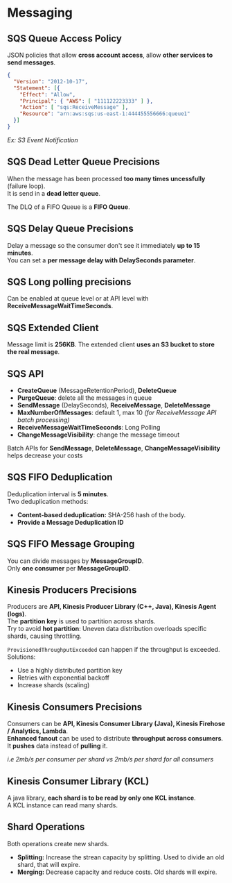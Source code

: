 # Messaging

## SQS Queue Access Policy

JSON policies that allow **cross account access**, allow **other services to send messages**.


```json
{
  "Version": "2012-10-17",
  "Statement": [{
    "Effect": "Allow",
    "Principal": { "AWS": [ "111122223333" ] },
    "Action": [ "sqs:ReceiveMessage" ],
    "Resource": "arn:aws:sqs:us-east-1:444455556666:queue1"
  }]
}
```

*Ex: S3 Event Notification*

## SQS Dead Letter Queue Precisions

When the message has been processed **too many times uncessfully** (failure loop).  
It is send in a **dead letter queue**.  

The DLQ of a FIFO Queue is a **FIFO Queue**.

## SQS Delay Queue Precisions

Delay a message so the consumer don't see it immediately **up to 15 minutes**.  
You can set a **per message delay with DelaySeconds parameter**.

## SQS Long polling precisions

Can be enabled at queue level or at API level with **ReceiveMessageWaitTimeSeconds**.

## SQS Extended Client

Message limit is **256KB**. The extended client **uses an S3 bucket to store the real message**.  

## SQS API

- **CreateQueue** (MessageRetentionPeriod), **DeleteQueue**
- **PurgeQueue**: delete all the messages in queue
- **SendMessage** (DelaySeconds), **ReceiveMessage**, **DeleteMessage**
- **MaxNumberOfMessages**: default 1, max 10 *(for ReceiveMessage API batch processing)*
- **ReceiveMessageWaitTimeSeconds**: Long Polling
- **ChangeMessageVisibility**: change the message timeout

Batch APIs for **SendMessage**, **DeleteMessage**, **ChangeMessageVisibility** helps decrease your costs

## SQS FIFO Deduplication

Deduplication interval is **5 minutes**.  
Two deduplication methods:
- **Content-based deduplication:** SHA-256 hash of the body.
- **Provide a Message Deduplication ID**

## SQS FIFO Message Grouping

You can divide messages by **MessageGroupID**.  
Only **one consumer** per **MessageGroupID**.

## Kinesis Producers Precisions

Producers are **API, Kinesis Producer Library (C++, Java), Kinesis Agent (logs)**.  
The **partition key** is used to partition across shards.  
Try to avoid **hot partition**: Uneven data distribution overloads specific shards, causing throttling.

`ProvisionedThroughputExceeded` can happen if the throughput is exceeded. Solutions:
- Use a highly distributed partition key
- Retries with exponential backoff
- Increase shards (scaling)

## Kinesis Consumers Precisions

Consumers can be **API, Kinesis Consumer Library (Java), Kinesis Firehose / Analytics, Lambda**.  
**Enhanced fanout** can be used to distribute **throughput across consumers**.  
It **pushes** data instead of **pulling** it.

*i.e 2mb/s per consumer per shard vs 2mb/s per shard for all consumers*

## Kinesis Consumer Library (KCL)

A java library, **each shard is to be read by only one KCL instance**.  
A KCL instance can read many shards.

## Shard Operations

Both operations create new shards.

- **Splitting:** Increase the strean capacity by splitting. Used to divide an old shard, that will expire.
- **Merging:** Decrease capacity and reduce costs. Old shards will expire.



